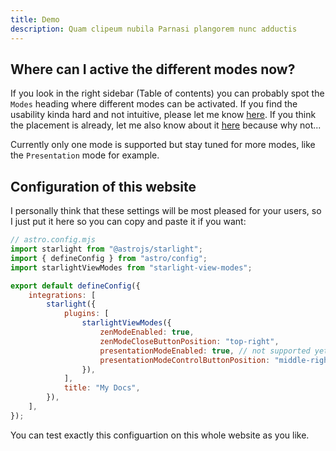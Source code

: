 ```yaml
---
title: Demo
description: Quam clipeum nubila Parnasi plangorem nunc adductis
---
```


## Where can I active the different modes now?

If you look in the right sidebar (Table of contents) you can probably spot the `Modes` heading where different modes can be activated. If you find the usability kinda hard and not intuitive, please let me know [here](https://github.com/trueberryless/starlight-zen-mode/discussions/2). If you think the placement is already, let me also know about it [here](https://github.com/trueberryless/starlight-zen-mode/discussions/2) because why not...

Currently only one mode is supported but stay tuned for more modes, like the `Presentation` mode for example.

## Configuration of this website

I personally think that these settings will be most pleased for your users, so I just put it here so you can copy and paste it if you want:

```js {11-14}
// astro.config.mjs
import starlight from "@astrojs/starlight";
import { defineConfig } from "astro/config";
import starlightViewModes from "starlight-view-modes";

export default defineConfig({
    integrations: [
        starlight({
            plugins: [
                starlightViewModes({
                    zenModeEnabled: true,
                    zenModeCloseButtonPosition: "top-right",
                    presentationModeEnabled: true, // not supported yet
                    presentationModeControlButtonPosition: "middle-right", // not supported yet
                }),
            ],
            title: "My Docs",
        }),
    ],
});
```

You can test exactly this configuartion on this whole website as you like.
